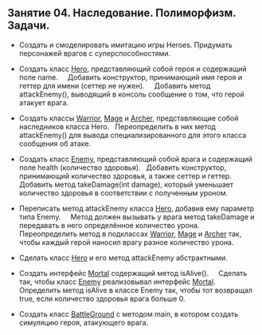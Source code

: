 ## Занятие 04. Наследование. Полиморфизм. Задачи.

* Создать и смоделировать имитацию игры Heroes. Придумать персонажей врагов с суперспособностями.

* Создать класс [Hero](https://github.com/alexkur80/PVTCourse2020/blob/master/src/com/myproject/lection07/Hero.java), представляющий собой героя и содержащий поле name.
    Добавить конструктор, принимающий имя героя и геттер для имени (сеттер не нужен).
    Добавить метод attackEnemy(), выводящий в консоль сообщение о том, что герой атакует врага.

* Создать классы [Warrior](https://github.com/alexkur80/PVTCourse2020/blob/master/src/com/myproject/lection07/Warrior.java), 
[Mage](https://github.com/alexkur80/PVTCourse2020/blob/master/src/com/myproject/lection07/Mage.java) и 
[Archer](https://github.com/alexkur80/PVTCourse2020/blob/master/src/com/myproject/lection07/Archer.java), представляющие собой наследников класса Hero.
  Переопределить в них метод attackEnemy() для вывода специализированного для этого класса сообщения об атаке.

* Создать класс [Enemy](https://github.com/alexkur80/PVTCourse2020/blob/master/src/com/myproject/lection07/Enemy.java), представляющий собой врага и содержащий поле health (количество здоровья).
   Добавить конструктор, принимающий количество здоровья, а также сеттер и геттер. 
 Добавить метод takeDamage(int damage), который уменьшает количество здоровья в соответствии с полученным уроном.

* Переписать метод attackEnemy класса [Hero](https://github.com/alexkur80/PVTCourse2020/blob/master/src/com/myproject/lection07/Hero.java), добавив ему параметр типа Enemy.
    Метод должен вызывать у врага метод takeDamage и передавать в него определённое количество урона.
Переопределить метод в подклассах [Warrior](https://github.com/alexkur80/PVTCourse2020/blob/master/src/com/myproject/lection07/Warrior.java), 
[Mage](https://github.com/alexkur80/PVTCourse2020/blob/master/src/com/myproject/lection07/Mage.java) и
 [Archer](https://github.com/alexkur80/PVTCourse2020/blob/master/src/com/myproject/lection07/Archer.java) так, чтобы каждый герой наносил врагу разное количество урона.
    
* Сделать класс [Hero](https://github.com/alexkur80/PVTCourse2020/blob/master/src/com/myproject/lection07/Hero.java) и его метод attackEnemy абстрактными.

* Создать интерфейс [Mortal](https://github.com/alexkur80/PVTCourse2020/blob/master/src/com/myproject/lection07/Mage.java) содержащий метод isAlive().
    Сделать так, чтобы класс [Enemy](https://github.com/alexkur80/PVTCourse2020/blob/master/src/com/myproject/lection07/Enemy.java) реализовывал интерфейс 
[Mortal](https://github.com/alexkur80/PVTCourse2020/blob/master/src/com/myproject/lection07/Mortal.java). 
    Определить метод isAlive в классе Enemy так, чтобы тот возвращал true, если количество здоровья врага больше 0.
    
* Создать класс [BattleGround](https://github.com/alexkur80/PVTCourse2020/blob/master/src/com/myproject/lection07/BattleGround.java) с методом main, в котором создать симуляцию героя, атакующего врага.

